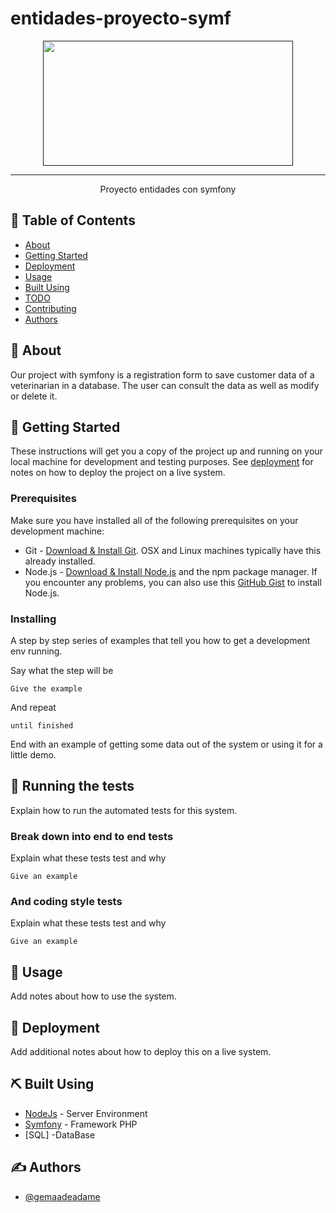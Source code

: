 # entidades-proyecto-symf

<p align="center">
  <a href="" rel="noopener">
 <img width=400px height=200px src="https://www.bing.com/images/search?view=detailV2&ccid=LlXg%2b6Fy&id=83C8F4198A1EA508FAC9309E48C15A5332EA0D71&thid=OIP.LlXg-6Fyll7ucHX43Q7xjQHaD8&mediaurl=https%3a%2f%2fwww.hazunaweb.com%2fimagenes%2fsymfony.jpg&cdnurl=https%3a%2f%2fth.bing.com%2fth%2fid%2fR.2e55e0fba172965eee7075f8dd0ef18d%3frik%3dcQ3qMlNawUieMA%26pid%3dImgRaw%26r%3d0&exph=480&expw=900&q=symfony&simid=608012888359333946&FORM=IRPRST&ck=018839FAEF9633A50E9E16D3A38F8EF7&selectedIndex=2&ajaxhist=0&ajaxserp=0"></a>
</p>


---

<p align="center"> Proyecto entidades con symfony
    <br> 
</p>

## 📝 Table of Contents

- [About](#about)
- [Getting Started](#getting_started)
- [Deployment](#deployment)
- [Usage](#usage)
- [Built Using](#built_using)
- [TODO](../TODO.md)
- [Contributing](../CONTRIBUTING.md)
- [Authors](#authors)


## 🧐 About <a name = "about"></a>

Our project with symfony is a registration form to save customer data of a veterinarian in a database. The user can consult the data as well as modify or delete it.

## 🏁 Getting Started <a name = "getting_started"></a>

These instructions will get you a copy of the project up and running on your local machine for development and testing purposes. See [deployment](#deployment) for notes on how to deploy the project on a live system.

### Prerequisites
Make sure you have installed all of the following prerequisites on your development machine:
* Git - [Download & Install Git](https://git-scm.com/downloads). OSX and Linux machines typically have this already installed.
* Node.js - [Download & Install Node.js](https://nodejs.org/en/download/) and the npm package manager. If you encounter any problems, you can also use this [GitHub Gist](https://gist.github.com/isaacs/579814) to install Node.js.


### Installing

A step by step series of examples that tell you how to get a development env running.

Say what the step will be

```
Give the example
```

And repeat

```
until finished
```

End with an example of getting some data out of the system or using it for a little demo.

## 🔧 Running the tests <a name = "tests"></a>

Explain how to run the automated tests for this system.

### Break down into end to end tests

Explain what these tests test and why

```
Give an example
```

### And coding style tests

Explain what these tests test and why

```
Give an example
```

## 🎈 Usage <a name="usage"></a>

Add notes about how to use the system.

## 🚀 Deployment <a name = "deployment"></a>

Add additional notes about how to deploy this on a live system.

## ⛏️ Built Using <a name = "built_using"></a>


- [NodeJs](https://nodejs.org/en/) - Server Environment
- [Symfony](https://symfony.com/) - Framework PHP
- [SQL] -DataBase


## ✍️ Authors <a name = "authors"></a>

- [@gemaadeadame](https://github.com/gemaadeadame)



